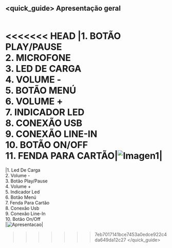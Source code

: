 ## <quick_guide> Apresentação geral

|  |  |
|:-------|:-------|
<<<<<<< HEAD
|1.	BOTÃO PLAY/PAUSE <br> 2.	MICROFONE <br> 3.	LED DE CARGA <br> 4. VOLUME - <br> 5.	BOTÃO MENÚ <br> 6. VOLUME +	<br> 7.	INDICADOR LED <br> 8.	CONEXÃO USB <br> 9.	CONEXÃO LINE-IN <br> 10. BOTÃO ON/OFF <br> 11. FENDA PARA CARTÃO|![Imagen1](http://static.energysistem.com/images/manuals/42026/533417296090b.jpg)|
=======
|1.	 Led De Carga<Br> 2. Volume - <Br> 3.	Botão Play/Pause <Br> 4. Volume + <Br> 5.	Indicador Led <Br> 6. Botão Menú<Br> 7.	Fenda Para Cartão<Br> 8. Conexão Usb<Br> 9.	Conexão Line-In <Br> 10. Botão On/Off <br>|![Apresentacao](http://static.energysistem.com/images/manuals/42026/53a15f5c56902.jpg)|
>>>>>>> 7eb7017141bce7453a0edce922c4da649da12c27
</quick_guide>
